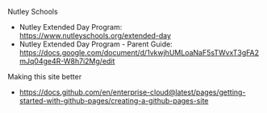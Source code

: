 Nutley Schools
* Nutley Extended Day Program: https://www.nutleyschools.org/extended-day
* Nutley Extended Day Program - Parent Guide:  https://docs.google.com/document/d/1vkwjhUMLoaNaF5sTWvxT3gFA2mJq04ge4R-W8h7i2Mg/edit

Making this site better
* https://docs.github.com/en/enterprise-cloud@latest/pages/getting-started-with-github-pages/creating-a-github-pages-site

